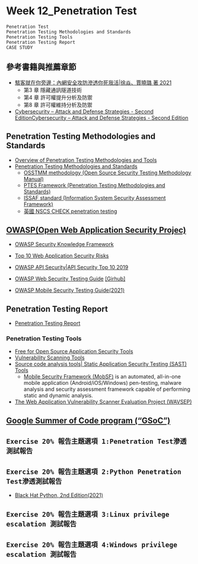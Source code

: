# Week 12_Penetration Test
```
Penetration Test
Penetration Testing Methodologies and Standards
Penetration Testing Tools
Penetration Testing Report
CASE STUDY
```
## 參考書籍與推薦章節
- [駭客就在你旁邊：內網安全攻防滲透你死我活|徐焱、賈曉璐 著 2021](https://www.tenlong.com.tw/products/9789860776010)
  - 第3 章 隱藏通訊隧道技術
  - 第4 章 許可權提升分析及防禦
  - 第8 章 許可權維持分析及防禦
- [Cybersecurity – Attack and Defense Strategies - Second EditionCybersecurity – Attack and Defense Strategies - Second Edition]()
## Penetration Testing Methodologies and Standards
- [Overview of Penetration Testing Methodologies and Tools](http://staff.bilkent.edu.tr/emreyuce/wp-content/uploads/sites/341/2019/02/CS479-Overview-of-pentesting-and-tools-v0.8.pdf)
- [Penetration Testing Methodologies and Standards]()
  - [OSSTMM methodology (Open Source Security Testing Methodology Manual)](https://www.isecom.org/OSSTMM.3.pdf)
  - [PTES Framework (Penetration Testing Methodologies and Standards)]()
  - [ISSAF standard (Information System Security Assessment Framework)]()
  - [英國 NSCS CHECK penetration testing](https://www.ncsc.gov.uk/information/check-penetration-testing)

## [OWASP(Open Web Application Security Projec)](https://owasp.org/)
- [OWASP Security Knowledge Framework](https://owasp.org/www-project-security-knowledge-framework/)

- [Top 10 Web Application Security Risks](https://owasp.org/www-project-top-ten/)
- [OWASP API Security|API Security Top 10 2019](https://owasp.org/www-project-api-security/)

- [OWASP Web Security Testing Guide](https://owasp.org/www-project-web-security-testing-guide/) [[Girhub]](https://github.com/OWASP/wstg)
- [OWASP Mobile Security Testing Guide(2021)](https://owasp.org/www-project-mobile-security-testing-guide/)

## Penetration Testing Report
- [Penetration Testing Report](https://www.vumetric.com/blog/5-items-you-should-find-in-a-penetration-testing-report/)

### Penetration Testing Tools
- [Free for Open Source Application Security Tools](https://owasp.org/www-community/Free_for_Open_Source_Application_Security_Tools)
- [Vulnerability Scanning Tools](https://owasp.org/www-community/Vulnerability_Scanning_Tools)
- [Source code analysis tools| Static Application Security Testing (SAST) Tools](https://owasp.org/www-community/Source_Code_Analysis_Tools)
  - [Mobile Security Framework (MobSF)](https://github.com/MobSF/Mobile-Security-Framework-MobSF) is an automated, all-in-one mobile application (Android/iOS/Windows) pen-testing, malware analysis and security assessment framework capable of performing static and dynamic analysis.
- [The Web Application Vulnerability Scanner Evaluation Project (WAVSEP)](https://sectooladdict.blogspot.com/) 

## [Google Summer of Code program (“GSoC”)](https://summerofcode.withgoogle.com/)


## `Exercise 20% 報告主題選項 1:Penetration Test滲透測試報告`
## `Exercise 20% 報告主題選項 2:Python Penetration Test滲透測試報告`

- [Black Hat Python, 2nd Edition(2021)](https://nostarch.com/black-hat-python2E)

## `Exercise 20% 報告主題選項 3:Linux privilege escalation 測試報告`
## `Exercise 20% 報告主題選項 4:Windows privilege escalation 測試報告`
